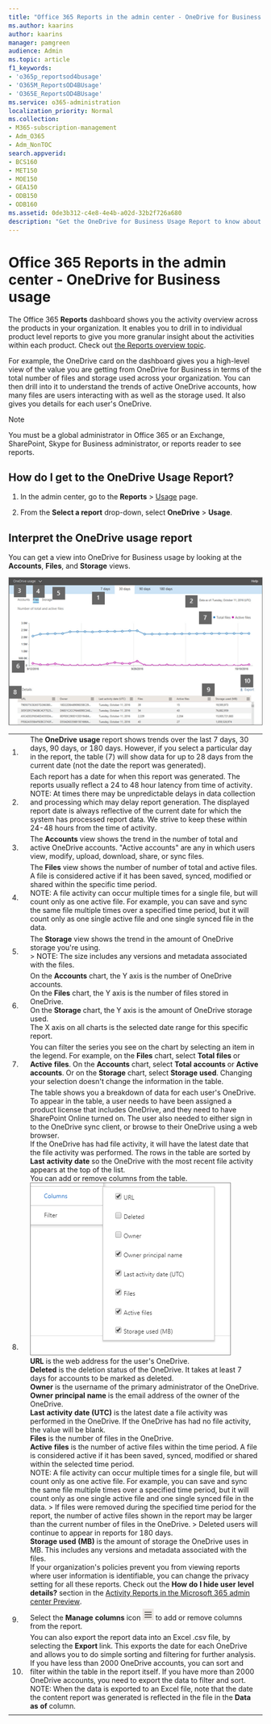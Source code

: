 ```yaml
---
title: "Office 365 Reports in the admin center - OneDrive for Business usage"
ms.author: kaarins
author: kaarins
manager: pamgreen
audience: Admin
ms.topic: article
f1_keywords:
- 'o365p_reportsod4busage'
- 'O365M_ReportsOD4BUsage'
- 'O365E_ReportsOD4BUsage'
ms.service: o365-administration
localization_priority: Normal
ms.collection: 
- M365-subscription-management
- Adm_O365
- Adm_NonTOC
search.appverid:
- BCS160
- MET150
- MOE150
- GEA150
- ODB150
- ODB160
ms.assetid: 0de3b312-c4e8-4e4b-a02d-32b2f726a680
description: "Get the OneDrive for Business Usage Report to know about the total number of files and storage used across your organization. "
---
```


# Office 365 Reports in the admin center - OneDrive for Business usage

The Office 365 **Reports** dashboard shows you the activity overview across the products in your organization. It enables you to drill in to individual product level reports to give you more granular insight about the activities within each product. Check out [the Reports overview topic](activity-reports.md).
  
For example, the OneDrive card on the dashboard gives you a high-level view of the value you are getting from OneDrive for Business in terms of the total number of files and storage used across your organization. You can then drill into it to understand the trends of active OneDrive accounts, how many files are users interacting with as well as the storage used. It also gives you details for each user's OneDrive.
  
> [!NOTE]
> You must be a global administrator in Office 365 or an Exchange, SharePoint, Skype for Business administrator, or reports reader to see reports. 
  
## How do I get to the OneDrive Usage Report?

1. In the admin center, go to the **Reports** \> <a href="https://go.microsoft.com/fwlink/p/?linkid=2074756" target="_blank">Usage</a> page.

    
2. From the **Select a report** drop-down, select **OneDrive** \> **Usage**. 
  
## Interpret the OneDrive usage report

You can get a view into OneDrive for Business usage by looking at the **Accounts**, **Files**, and **Storage** views. 
  
![OneDrive Usage Report](../media/49c5b93b-d081-436e-8992-236343a6d46b.png)
  
|||
|:-----|:-----|
|1.  <br/> |The **OneDrive usage** report shows trends over the last 7 days, 30 days, 90 days, or 180 days. However, if you select a particular day in the report, the table (7) will show data for up to 28 days from the current date (not the date the report was generated).  <br/> |
|2.  <br/> |Each report has a date for when this report was generated. The reports usually reflect a 24 to 48 hour latency from time of activity.  <br/> NOTE: At times there may be unpredictable delays in data collection and processing which may delay report generation. The displayed report date is always reflective of the current date for which the system has processed report data. We strive to keep these within 24-48 hours from the time of activity.           |
|3.  <br/> |The **Accounts** view shows the trend in the number of total and active OneDrive accounts. "Active accounts" are any in which users view, modify, upload, download, share, or sync files.  <br/> |
|4.  <br/> |The **Files** view shows the number of number of total and active files. A file is considered active if it has been saved, synced, modified or shared within the specific time period.  <br/> NOTE: A file activity can occur multiple times for a single file, but will count only as one active file. For example, you can save and sync the same file multiple times over a specified time period, but it will count only as one single active file and one single synced file in the data.           |
|5.  <br/> |The **Storage** view shows the trend in the amount of OneDrive storage you're using.  <br/> > NOTE: The size includes any versions and metadata associated with the files.           |
|6.  <br/> | On the **Accounts** chart, the Y axis is the number of OneDrive accounts.  <br/>  On the **Files** chart, the Y axis is the number of files stored in OneDrive.  <br/>  On the **Storage** chart, the Y axis is the amount of OneDrive storage used.  <br/>  The X axis on all charts is the selected date range for this specific report.  <br/> |
|7.  <br/> |You can filter the series you see on the chart by selecting an item in the legend. For example, on the **Files** chart, select **Total files** or **Active files**. On the **Accounts** chart, select **Total accounts** or **Active accounts**. Or on the **Storage** chart, select **Storage used**. Changing your selection doesn't change the information in the table.  <br/> |
|8.  <br/> | The table shows you a breakdown of data for each user's OneDrive. To appear in the table, a user needs to have been assigned a product license that includes OneDrive, and they need to have SharePoint Online turned on. The user also needed to either sign in to the OneDrive sync client, or browse to their OneDrive using a web browser.  <br/>  If the OneDrive has had file activity, it will have the latest date that the file activity was performed. The rows in the table are sorted by **Last activity date** so the OneDrive with the most recent file activity appears at the top of the list.  <br/>  You can add or remove columns from the table.  <br/> ![Column options](../media/onedriveusage-columns.png)  <br/> **URL** is the web address for the user's OneDrive.  <br/> **Deleted** is the deletion status of the OneDrive. It takes at least 7 days for accounts to be marked as deleted.  <br/> **Owner** is the username of the primary administrator of the OneDrive.  <br/> **Owner principal name** is the email address of the owner of the OneDrive.  <br/> **Last activity date (UTC)** is the latest date a file activity was performed in the OneDrive. If the OneDrive has had no file activity, the value will be blank.  <br/> **Files** is the number of files in the OneDrive.  <br/> **Active files** is the number of active files within the time period. A file is considered active if it has been saved, synced, modified or shared within the selected time period.  <br/> NOTE: A file activity can occur multiple times for a single file, but will count only as one active file. For example, you can save and sync the same file multiple times over a specified time period, but it will count only as one single active file and one single synced file in the data. >  If files were removed during the specified time period for the report, the number of active files shown in the report may be larger than the current number of files in the OneDrive. >  Deleted users will continue to appear in reports for 180 days.<br/>**Storage used (MB)** is the amount of storage the OneDrive uses in MB. This includes any versions and metadata associated with the files.  <br/>  If your organization's policies prevent you from viewing reports where user information is identifiable, you can change the privacy setting for all these reports. Check out the **How do I hide user level details?** section in the [Activity Reports in the Microsoft 365 admin center Preview](activity-reports.md).  <br/> |
|9.  <br/> |Select the **Manage columns** icon ![Manage Columns](../media/13d2e536-de88-4db3-80c7-7a3a57298eb4.png) to add or remove columns from the report.  <br/> |
|10.  <br/> |You can also export the report data into an Excel .csv file, by selecting the **Export** link. This exports the date for each OneDrive and allows you to do simple sorting and filtering for further analysis. If you have less than 2000 OneDrive accounts, you can sort and filter within the table in the report itself. If you have more than 2000 OneDrive accounts, you need to export the data to filter and sort.  <br/> NOTE: When the data is exported to an Excel file, note that the date the content report was generated is reflected in the file in the **Data as of** column.  <br/> |
|||
   

